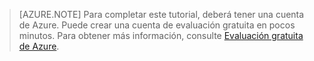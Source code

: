 
> [AZURE.NOTE]
Para completar este tutorial, deberá tener una cuenta de Azure. Puede crear una cuenta de evaluación gratuita en pocos minutos. Para obtener más información, consulte [Evaluación gratuita de Azure](https://azure.microsoft.com/pricing/free-trial/).

<!---HONumber=AcomDC_0128_2016-->